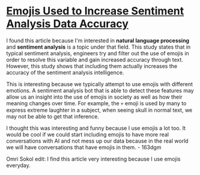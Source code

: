 # [Emojis Used to Increase Sentiment Analysis Data Accuracy](https://towardsdatascience.com/emojis-aid-social-media-sentiment-analysis-stop-cleaning-them-out-bb32a1e5fc8e)

I found this article because I'm interested in **natural language processing** and **sentiment analysis** is a topic under that field. This study states that in typical sentiment analysis, engineers try and filter out the use of emojis in order to resolve this variable and gain increased accuracy through text. However, this study shows that including them actually increases the accuracy of the sentiment analysis intelligence. 

This is interesting because we typically attempt to use emojis with different emotions. A sentiment analysis bot that is able to detect these features may allow us an insight into the use of emojis in society as well as how their meaning changes over time. For example, the :skull: emoji is used by many to express extreme laughter in a subject, when seeing skull in normal text, we may not be able to get that inference.

I thought this was interesting and funny because I use emojis a lot too. It would be cool if we could start including emojis to have more real conversations with AI and not mess up our data because in the real world we will have conversations that have emojis in them. - 163dgm

Omri Sokol edit: I find this article very interesting because I use emojis everyday.
